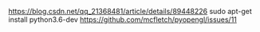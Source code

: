 https://blog.csdn.net/qq_21368481/article/details/89448226
sudo apt-get install python3.6-dev
https://github.com/mcfletch/pyopengl/issues/11
